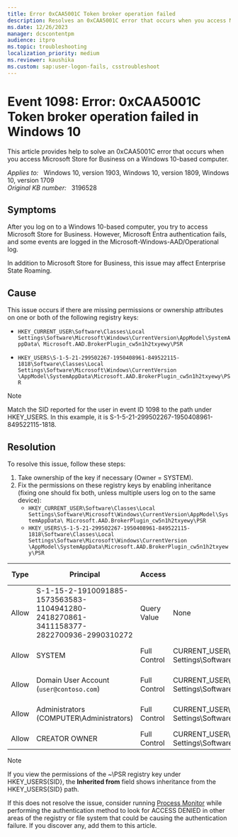 ```yaml
---
title: Error 0xCAA5001C Token broker operation failed
description: Resolves an 0xCAA5001C error that occurs when you access Microsoft Store for Business on a Windows 10-based computer.
ms.date: 12/26/2023
manager: dcscontentpm
audience: itpro
ms.topic: troubleshooting
localization_priority: medium
ms.reviewer: kaushika
ms.custom: sap:user-logon-fails, csstroubleshoot
---
```

# Event 1098: Error: 0xCAA5001C Token broker operation failed in Windows 10

This article provides help to solve an 0xCAA5001C error that occurs when you access Microsoft Store for Business on a Windows 10-based computer.

_Applies to:_ &nbsp; Windows 10, version 1903, Windows 10, version 1809, Windows 10, version 1709  
_Original KB number:_ &nbsp; 3196528

## Symptoms

After you log on to a Windows 10-based computer, you try to access Microsoft Store for Business. However, Microsoft Entra authentication fails, and some events are logged in the Microsoft-Windows-AAD/Operational log.

In addition to Microsoft Store for Business, this issue may affect Enterprise State Roaming.

## Cause

This issue occurs if there are missing permissions or ownership attributes on one or both of the following registry keys:

- `HKEY_CURRENT_USER\Software\Classes\Local Settings\Software\Microsoft\Windows\CurrentVersion\AppModel\SystemAppData\ Microsoft.AAD.BrokerPlugin_cw5n1h2txyewy\PSR`

- `HKEY_USERS\S-1-5-21-299502267-1950408961-849522115-1818\Software\Classes\Local Settings\Software\Microsoft\Windows\CurrentVersion \AppModel\SystemAppData\Microsoft.AAD.BrokerPlugin_cw5n1h2txyewy\PSR`

> [!NOTE]
> Match the SID reported for the user in event ID 1098 to the path under HKEY_USERS. In this example, it is S-1-5-21-299502267-1950408961-849522115-1818.

## Resolution

To resolve this issue, follow these steps:

1. Take ownership of the key if necessary (Owner = SYSTEM).
2. Fix the permissions on these registry keys by enabling inheritance (fixing one should fix both, unless multiple users log on to the same device):
    - `HKEY_CURRENT_USER\Software\Classes\Local Settings\Software\Microsoft\Windows\CurrentVersion\AppModel\SystemAppData\ Microsoft.AAD.BrokerPlugin_cw5n1h2txyewy\PSR`
    - `HKEY_USERS\S-1-5-21-299502267-1950408961-849522115-1818\Software\Classes\Local Settings\Software\Microsoft\Windows\CurrentVersion \AppModel\SystemAppData\Microsoft.AAD.BrokerPlugin_cw5n1h2txyewy\PSR`

|Type|Principal|Access|Inherited from|Applies to|
|---|---|---|---|---|
|Allow|S-1-15-2-1910091885-1573563583-1104941280-2418270861-3411158377-2822700936-2990310272|Query Value|None|This key only|
|Allow|SYSTEM|Full Control|CURRENT_USER\Software\Classes\Local Settings\Software\Microsoft\Windows\CurrentVersion\AppModel\SystemAppData|This key and subkeys|
|Allow|Domain User Account (`user@contoso.com`)|Full Control|CURRENT_USER\Software\Classes\Local Settings\Software\Microsoft\Windows\CurrentVersion\AppModel\SystemAppData|This key and subkeys|
|Allow|Administrators (COMPUTER\Administrators)|Full Control|CURRENT_USER\Software\Classes\Local Settings\Software\Microsoft\Windows\CurrentVersion\AppModel\SystemAppData|This key and subkeys|
|Allow|CREATOR OWNER|Full Control|CURRENT_USER\Software\Classes\Local Settings\Software\Microsoft\Windows\CurrentVersion\AppModel\SystemAppData|Subkeys only|

> [!NOTE]
> If you view the permissions of the ~\PSR registry key under HKEY_USERS\{SID}, the **Inherited from** field shows inheritance from the HKEY_USERS\{SID} path.

If this does not resolve the issue, consider running [Process Monitor](/sysinternals/downloads/procmon) while performing the authentication method to look for ACCESS DENIED in other areas of the registry or file system that could be causing the authentication failure. If you discover any, add them to this article.
